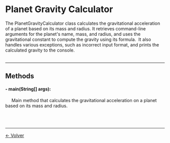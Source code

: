 # Planet Gravity Calculator
The PlanetGravityCalculator class calculates the gravitational acceleration of a planet based on its mass and radius. It retrieves command-line arguments for the planet's name, mass, and radius, and uses the gravitational constant to compute the gravity using its formula.
​
It also handles various exceptions, such as incorrect input format, and prints the calculated gravity to the console.
<br><br>
<hr>

## Methods
#### - main(String[] args):

&nbsp;&nbsp;&nbsp;&nbsp;
Main method that calculates the gravitational acceleration on a planet based on its mass and radius.

<br><br>
<hr>

[<- Volver](../documentation.md)